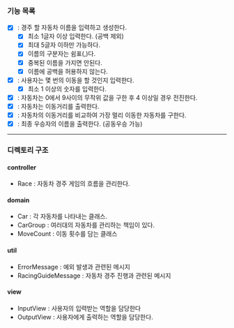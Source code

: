 ### 기능 목록

- [x] : 경주 할 자동차 이름을 입력하고 생성한다.
    - [x] 최소 1글자 이상 입력한다. (공백 제외)
    - [x] 최대 5글자 이하만 가능하다.
    - [x] 이름의 구분자는 쉼표(,)다.
    - [x] 중복된 이름을 가지면 안된다.
    - [x] 이름에 공백을 허용하지 않는다.
- [x] : 사용자는 몇 번의 이동을 할 것인지 입력한다.
    - [x] 최소 1 이상의 숫자를 입력한다.
- [x] : 자동차는 0에서 9사이의 무작위 값을 구한 후 4 이상일 경우 전진한다.
- [x] : 자동차는 이동거리를 출력한다.
- [x] : 자동차의 이동거리를 비교하여 가장 멀리 이동한 자동차를 구한다.
- [x] : 최종 우승자의 이름을 출력한다. (공동우승 가능)

---

### 디렉토리 구조

#### controller

- Race : 자동차 경주 게임의 흐름을 관리한다.

#### domain

- Car : 각 자동차를 나타내는 클래스.
- CarGroup : 여러대의 자동차를 관리하는 책임이 있다.
- MoveCount : 이동 횟수를 담는 클래스

#### util

- ErrorMessage : 예외 발생과 관련된 메시지
- RacingGuideMessage : 자동차 경주 진행과 관련된 메시지

#### view

- InputView : 사용자의 입력받는 역할을 담당한다
- OutputView : 사용자에게 출력하는 역할을 담당한다.